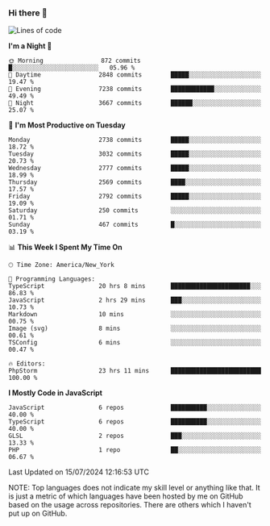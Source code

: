 ### Hi there 👋

<!--
**LynxJinxxy/LynxJinxxy** is a ✨ _special_ ✨ repository because its `README.md` (this file) appears on your GitHub profile.

Here are some ideas to get you started:

- 🔭 I’m currently working on ...
- 🌱 I’m currently learning ...
- 👯 I’m looking to collaborate on ...
- 🤔 I’m looking for help with ...
- 💬 Ask me about ...
- 📫 How to reach me: ...
- 😄 Pronouns: ...
- ⚡ Fun fact: ...
-->

<!--START_SECTION:waka-->
![Lines of code](https://img.shields.io/badge/From%20Hello%20World%20I%27ve%20Written-31.9%20million%20lines%20of%20code-blue)

**I'm a Night 🦉** 

```text
🌞 Morning                872 commits         █░░░░░░░░░░░░░░░░░░░░░░░░   05.96 % 
🌆 Daytime                2848 commits        █████░░░░░░░░░░░░░░░░░░░░   19.47 % 
🌃 Evening                7238 commits        ████████████░░░░░░░░░░░░░   49.49 % 
🌙 Night                  3667 commits        ██████░░░░░░░░░░░░░░░░░░░   25.07 % 
```
📅 **I'm Most Productive on Tuesday** 

```text
Monday                   2738 commits        █████░░░░░░░░░░░░░░░░░░░░   18.72 % 
Tuesday                  3032 commits        █████░░░░░░░░░░░░░░░░░░░░   20.73 % 
Wednesday                2777 commits        █████░░░░░░░░░░░░░░░░░░░░   18.99 % 
Thursday                 2569 commits        ████░░░░░░░░░░░░░░░░░░░░░   17.57 % 
Friday                   2792 commits        █████░░░░░░░░░░░░░░░░░░░░   19.09 % 
Saturday                 250 commits         ░░░░░░░░░░░░░░░░░░░░░░░░░   01.71 % 
Sunday                   467 commits         █░░░░░░░░░░░░░░░░░░░░░░░░   03.19 % 
```


📊 **This Week I Spent My Time On** 

```text
🕑︎ Time Zone: America/New_York

💬 Programming Languages: 
TypeScript               20 hrs 8 mins       ██████████████████████░░░   86.83 % 
JavaScript               2 hrs 29 mins       ███░░░░░░░░░░░░░░░░░░░░░░   10.73 % 
Markdown                 10 mins             ░░░░░░░░░░░░░░░░░░░░░░░░░   00.75 % 
Image (svg)              8 mins              ░░░░░░░░░░░░░░░░░░░░░░░░░   00.61 % 
TSConfig                 6 mins              ░░░░░░░░░░░░░░░░░░░░░░░░░   00.47 % 

🔥 Editors: 
PhpStorm                 23 hrs 11 mins      █████████████████████████   100.00 % 
```

**I Mostly Code in JavaScript** 

```text
JavaScript               6 repos             ██████████░░░░░░░░░░░░░░░   40.00 % 
TypeScript               6 repos             ██████████░░░░░░░░░░░░░░░   40.00 % 
GLSL                     2 repos             ███░░░░░░░░░░░░░░░░░░░░░░   13.33 % 
PHP                      1 repo              ██░░░░░░░░░░░░░░░░░░░░░░░   06.67 % 
```




 Last Updated on 15/07/2024 12:16:53 UTC
<!--END_SECTION:waka-->
NOTE: Top languages does not indicate my skill level or anything like that. It is just a metric of which languages have been hosted by me on GitHub based on the usage across repositories. There are others which I haven't put up on GitHub.
